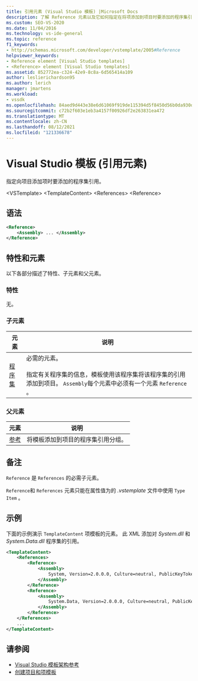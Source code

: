 ```yaml
---
title: 引用元素 (Visual Studio 模板) |Microsoft Docs
description: 了解 Reference 元素以及它如何指定在将项添加到项目时要添加的程序集引用。
ms.custom: SEO-VS-2020
ms.date: 11/04/2016
ms.technology: vs-ide-general
ms.topic: reference
f1_keywords:
- http://schemas.microsoft.com/developer/vstemplate/2005#Reference
helpviewer_keywords:
- Reference element [Visual Studio templates]
- <Reference> element [Visual Studio templates]
ms.assetid: 852772ea-c324-42e9-8c8a-6d565414a109
author: leslierichardson95
ms.author: lerich
manager: jmartens
ms.workload:
- vssdk
ms.openlocfilehash: 84aed9d443e38e6d61069f919de115394d5f8450d56b0da930d95c1a915c08e1
ms.sourcegitcommit: c72b2f603e1eb3a4157f00926df2e263831ea472
ms.translationtype: MT
ms.contentlocale: zh-CN
ms.lasthandoff: 08/12/2021
ms.locfileid: "121336678"
---
```

# <a name="reference-element-visual-studio-templates"></a>Visual Studio 模板 (引用元素) 
指定向项目添加项时要添加的程序集引用。

 \<VSTemplate> \<TemplateContent>
 \<References>
 \<Reference>

## <a name="syntax"></a>语法

```xml
<Reference>
    <Assembly> ... </Assembly>
</Reference>
```

## <a name="attributes-and-elements"></a>特性和元素
 以下各部分描述了特性、子元素和父元素。

### <a name="attributes"></a>特性
 无。

### <a name="child-elements"></a>子元素

|元素|说明|
|-------------|-----------------|
|[程序集](../extensibility/assembly-element-visual-studio-templates.md)|必需的元素。<br /><br /> 指定有关程序集的信息，模板使用该程序集将该程序集的引用添加到项目。 `Assembly`每个元素中必须有一个元素 `Reference` 。|

### <a name="parent-elements"></a>父元素

|元素|说明|
|-------------|-----------------|
|[参考](../extensibility/references-element-visual-studio-templates.md)|将模板添加到项目的程序集引用分组。|

## <a name="remarks"></a>备注
 `Reference` 是 `References` 的必需子元素。

 `Reference`和 `References` 元素只能在属性值为的 *.vstemplate* 文件中使用 `Type` `Item` 。

## <a name="example"></a>示例
 下面的示例演示 `TemplateContent` 项模板的元素。 此 XML 添加对 *System.dll* 和 *System.Data.dll* 程序集的引用。

```xml
<TemplateContent>
    <References>
        <Reference>
            <Assembly>
                System, Version=2.0.0.0, Culture=neutral, PublicKeyToken=b77a5c561934e089
            </Assembly>
        </Reference>
        <Reference>
            <Assembly>
                System.Data, Version=2.0.0.0, Culture=neutral, PublicKeyToken=b77a5c561934e089
            </Assembly>
        </Reference>
    </References>
    ...
</TemplateContent>
```

## <a name="see-also"></a>请参阅
- [Visual Studio 模板架构参考](../extensibility/visual-studio-template-schema-reference.md)
- [创建项目和项模板](../ide/creating-project-and-item-templates.md)

